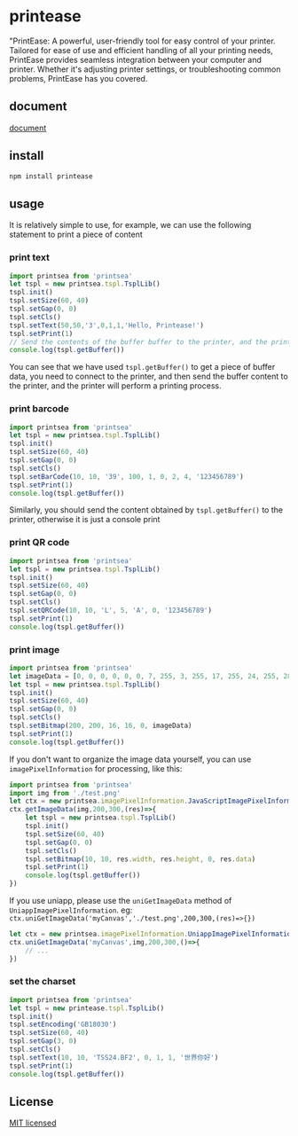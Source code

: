 # printease
"PrintEase: A powerful, user-friendly tool for easy control of your printer. Tailored for ease of use and efficient handling of all your printing needs, PrintEase provides seamless integration between your computer and printer. Whether it's adjusting printer settings, or troubleshooting common problems, PrintEase has you covered.

## document

[document](docs/modules.md)

## install

```bash
npm install printease
```

## usage

It is relatively simple to use, for example, we can use the following statement to print a piece of content

### print text

```js
import printsea from 'printsea'
let tspl = new printsea.tspl.TsplLib()
tspl.init()
tspl.setSize(60, 40)
tspl.setGap(0, 0)
tspl.setCls()
tspl.setText(50,50,'3',0,1,1,'Hello, Printease!')
tspl.setPrint(1)
// Send the contents of the buffer buffer to the printer, and the printer will print a piece of content
console.log(tspl.getBuffer())
```

You can see that we have used ```tspl.getBuffer()``` to get a piece of buffer data, you need to connect to the printer, and then send the buffer content to the printer, and the printer will perform a printing process.

### print barcode

```js
import printsea from 'printsea'
let tspl = new printsea.tspl.TsplLib()
tspl.init()
tspl.setSize(60, 40)
tspl.setGap(0, 0)
tspl.setCls()
tspl.setBarCode(10, 10, '39', 100, 1, 0, 2, 4, '123456789')
tspl.setPrint(1)
console.log(tspl.getBuffer())
```

Similarly, you should send the content obtained by ```tspl.getBuffer()``` to the printer, otherwise it is just a console print

### print QR code
    
```js
import printsea from 'printsea'
let tspl = new printsea.tspl.TsplLib()
tspl.init()
tspl.setSize(60, 40)
tspl.setGap(0, 0)
tspl.setCls()
tspl.setQRCode(10, 10, 'L', 5, 'A', 0, '123456789')
tspl.setPrint(1)
console.log(tspl.getBuffer())
```

### print image

```js
import printsea from 'printsea'
let imageData = [0, 0, 0, 0, 0, 0, 7, 255, 3, 255, 17, 255, 24, 255, 28, 127, 30, 63, 31, 31, 31, 143, 31, 199, 31, 227, 31, 231, 31, 255, 31, 255]
let tspl = new printsea.tspl.TsplLib()
tspl.init()
tspl.setSize(60, 40)
tspl.setGap(0, 0)
tspl.setCls()
tspl.setBitmap(200, 200, 16, 16, 0, imageData)
tspl.setPrint(1)
console.log(tspl.getBuffer())
```

If you don't want to organize the image data yourself, you can use ```imagePixelInformation``` for processing, like this:

```js
import printsea from 'printsea'
import img from './test.png'
let ctx = new printsea.imagePixelInformation.JavaScriptImagePixelInformation(100);
ctx.getImageData(img,200,300,(res)=>{
    let tspl = new printsea.tspl.TsplLib()
    tspl.init()
    tspl.setSize(60, 40)
    tspl.setGap(0, 0)
    tspl.setCls()
    tspl.setBitmap(10, 10, res.width, res.height, 0, res.data)
    tspl.setPrint(1)
    console.log(tspl.getBuffer())
})
```
If you use uniapp, please use the ```uniGetImageData``` method of ```UniappImagePixelInformation```. eg: ```ctx.uniGetImageData('myCanvas','./test.png',200,300,(res)=>{})```

```js
let ctx = new printsea.imagePixelInformation.UniappImagePixelInformation(100);
ctx.uniGetImageData('myCanvas',img,200,300,()=>{
    // ...
})
```


### set the charset

```js
import printsea from 'printsea'
let tspl = new printease.tspl.TsplLib()
tspl.init()
tspl.setEncoding('GB18030')
tspl.setSize(60, 40)
tspl.setGap(3, 0)
tspl.setCls()
tspl.setText(10, 10, 'TSS24.BF2', 0, 1, 1, '世界你好')
tspl.setPrint(1)
console.log(tspl.getBuffer())
```

## License

[MIT licensed](./LICENSE)
